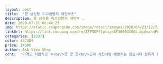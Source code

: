 ```yaml
---
layout: post 
title:  "콩 남성용 미끄럼방지 레인부츠" 
description: 콩 남성용 미끄럼방지 레인부 ..
date: 2020-07-31 06:44:23 
img: https://static.coupangcdn.com/image/retail/images/2020/04/23/12/7/586c55ec-82fe-405e-b193-1e47f3cbe57b.jpg 
linkUrl: https://link.coupang.com/re/AFFSDP?lptag=AF3600438&subid=ahnPublicAsk&pageKey=1503521893&itemId=2581419912&vendorItemId=70573660312&traceid=V0-113-bb4323363434aa82 
categories: [1007] 
color: 4374D9 
price: 14500 
author: Ask View Shop 
cont:  "가격도 저렴하고 ㅎ<br/>굿 굿 굿<br/>근데 사진처럼 예쁘지는 않습니다 장화가 장화지 더바라면 이상하지요 ㅎ<br/>낚시전문용으로 쓰기는 아쉽고 비올때 잠깐 신거나 비온다음날 풀밭다니긴 좋습니다^^<br/>만족합니다.<br/><br/>요즘 낚시할때 운동화가 너무더러워져서 샀습니다<br/>평소에 운동화270275 신는데 장화 270이 적당히 여유있고 착용감도 좋습니다<br/>" 
---
```

